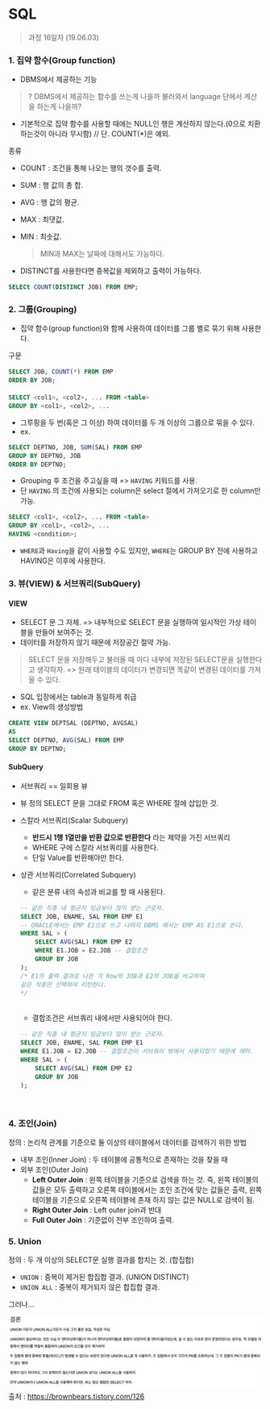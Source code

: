 SQL
=========

> 과정 16일차 (19.06.03)

### 1. 집약 함수(Group function)
- DBMS에서 제공하는 기능
> ? DBMS에서 제공하는 함수를 쓰는게 나을까 불러와서 language 단에서 계산을 하는게 나을까?

- 기본적으로 집약 함수를 사용할 때에는 NULL인 행은 계산하지 않는다.(0으로 치환하는것이 아니라 무시함) // 단. COUNT(*)은 예외.

종류
- COUNT : 조건을 통해 나오는 행의 갯수를 출력.
- SUM : 행 값의 총 합.
- AVG : 행 값의 평균.
- MAX : 최댓값.
- MIN : 최솟값.
    > MIN과 MAX는 날짜에 대해서도 가능하다.

- DISTINCT를 사용한다면 중복값을 제외하고 출력이 가능하다.
```sql
SELECt COUNT(DISTINCT JOB) FROM EMP;
```

### 2. 그룹(Grouping)
- 집약 함수(group function)와 함께 사용하여 데이터를 그룹 별로 묶기 위해 사용한다.

구문
```sql
SELECT JOB, COUNT(*) FROM EMP
ORDER BY JOB;

SELECT <col1>, <col2>, ... FROM <table>
GROUP BY <col1>, <col2>, ...
```

- 그루핑을 두 번(혹은 그 이상) 하여 데이터를 두 개 이상의 그룹으로 묶을 수 있다.
- ex.
```sql
SELECT DEPTNO, JOB, SUM(SAL) FROM EMP
GROUP BY DEPTNO, JOB
ORDER BY DEPTNO;
```

- Grouping 후 조건을 주고싶을 때 => `HAVING` 키워드를 사용.
- 단 `HAVING` 의 조건에 사용되는 column은 select 절에서 가져오기로 한 column만 가능.
```sql
SELECT <col1>, <col2>, ... FROM <table>
GROUP BY <col1>, <col2>, ...
HAVING <condition>;
```
- `WHERE`과 `Having`을 같이 사용할 수도 있지만, `WHERE`는 GROUP BY 전에 사용하고 HAVING은 이후에 사용한다.

### 3. 뷰(VIEW) & 서브쿼리(SubQuery)
#### VIEW
- SELECT 문 그 자체. => 내부적으로 SELECT 문을 실행하여 일시적인 가상 테이블을 만들어 보여주는 것.
- 데이터를 저장하지 않기 때문에 저장공간 절약 가능.
> SELECT 문을 저장해두고 불러올 때 마다 내부에 저장된 SELECT문을 실행한다고 생각하자. => 원래 테이블의 데이터가 변경되면 똑같이 변경된 데이터를 가져올 수 있다.

- SQL 입장에서는 table과 동일하게 취급
- ex. View의 생성방법
```sql
CREATE VIEW DEPTSAL (DEPTNO, AVGSAL)
AS
SELECT DEPTNO, AVG(SAL) FROM EMP
GROUP BY DEPTNO;
```

#### SubQuery
- 서브쿼리 == 일회용 뷰
- 뷰 정의 SELECT 문을 그대로 FROM 혹은 WHERE 절에 삽입한 것.

- 스칼라 서브쿼리(Scalar Subquery)
    - **반드시 1행 1열만을 반환 값으로 반환한다** 라는 제약을 가진 서브쿼리
    - WHERE 구에 스칼라 서브쿼리를 사용한다.
    - 단일 Value를 반환해야만 한다.

- 상관 서브쿼리(Correlated Subquery)
    - 같은 분류 내의 속성과 비교를 할 때 사용된다.
    ```sql
    -- 같은 직종 내 평균치 임금보다 많이 받는 근로자.
    SELECT JOB, ENAME, SAL FROM EMP E1 
    -- ORACLE에서는 EMP E1으로 쓰고 나머지 DBMS 에서는 EMP AS E1으로 쓴다.
    WHERE SAL > (
        SELECT AVG(SAL) FROM EMP E2
        WHERE E1.JOB = E2.JOB -- 결합조건
        GROUP BY JOB
    );
    /* E1의 출력 결과로 나온 각 Row의 JOB과 E2의 JOB을 비교하여
    같은 직종만 선택하여 리턴한다.
    */
    ```
    <br>
    
    - 결합조건은 서브쿼리 내에서만 사용되어야 한다.
    ```sql
    -- 같은 직종 내 평균치 임금보다 많이 받는 근로자.
    SELECT JOB, ENAME, SAL FROM EMP E1 
    WHERE E1.JOB = E2.JOB -- 결합조건이 서브쿼리 밖에서 사용되었기 때문에 에러.
    WHERE SAL > (
        SELECT AVG(SAL) FROM EMP E2
        GROUP BY JOB
    ); 
    ```

<br>

### 4. 조인(Join)

정의 : 논리적 관계를 기준으로 둘 이상의 테이블에서 데이터를 검색하기 위한 방법 

- 내부 조인(Inner Join) : 두 테이블에 공통적으로 존재하는 것을 찾을 때
- 외부 조인(Outer Join)
    - **Left Outer Join** : 왼쪽 테이블을 기준으로 검색을 하는 것. 즉, 왼쪽 테이블의 값들은 모두 출력하고 오른쪽 테이블에서는 조인 조건에 맞는 값들은 출력, 왼쪽 테이블을 기준으로 오른쪽 테이블에 존재 하지 않는 값은 NULL로 검색이 됨.
    - **Right Outer Join** : Left outer join과 반대
    - **Full Outer Join** : 기준없이 전부 조인하여 출력.

### 5. Union
정의 : 두 개 이상의 SELECT문 실행 결과를 합치는 것. (합집합)
- `UNION` : 중복이 제거된 합집합 결과. (UNION DISTINCT)
- `UNION ALL` : 중복이 제거되지 않은 합집합 결과.

그러나...

![](../assets/union_is_not_good.png)
출처 : https://brownbears.tistory.com/126